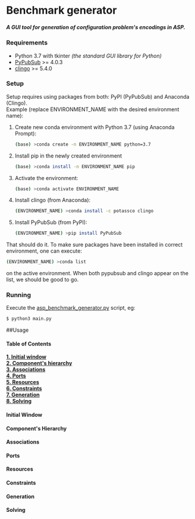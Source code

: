 # Benchmark generator

##### A GUI tool for generation of configuration problem's encodings in ASP.

### Requirements
 - Python 3.7 with tkinter _(the standard GUI library for Python)_
 - [PyPubSub](https://pypi.org/project/PyPubSub/ "PyPubSub on PyPI") >= 4.0.3
 - [clingo](https://anaconda.org/potassco/clingo "Clingo on anaconda") >= 5.4.0

### Setup 
Setup requires using packages from both: PyPI (PyPubSub) and Anaconda (Clingo).\
Example (replace ENVIRONMENT_NAME with the desired environment name):
1. Create new conda environment with Python 3.7 (using Anaconda Prompt):
    ```sh
    (base) >conda create -n ENVIRONMENT_NAME python=3.7
    ```
2. Install pip in the newly created environment
    ```sh
    (base) >conda install -n ENVIRONMENT_NAME pip
    ```
3. Activate the environment:
    ```sh
    (base) >conda activate ENVIRONMENT_NAME
    ```
4. Install clingo (from Anaconda):
    ```sh
    (ENVIRONMENT_NAME) >conda install -c potassco clingo
    ```
5. Install PyPubSub (from PyPI):
    ```sh
    (ENVIRONMENT_NAME) >pip install PyPubSub
    ```
That should do it. To make sure packages have been installed in correct environment, one can execute:
```sh
(ENVIRONMENT_NAME) >conda list
```
on the active environment. When both pypubsub and clingo appear on the list, we should be good to go.
   
### Running
Execute the [asp_benchmark_generator.py](asp_benchmark_generator.py) script, eg:
```sh
$ python3 main.py
```
##Usage

#### Table of Contents
**[1. Initial window](#initial-window)**\
**[2. Component's hierarchy](#component's-hierarchy)**\
**[3. Associations](#associations)**\
**[4. Ports](#ports)**\
**[5. Resources](#resources)**\
**[6. Constraints](#constraints)**\
**[7. Generation](#generation)**\
**[8. Solving](#solving)**

#### Initial Window

#### Component's Hierarchy

#### Associations

#### Ports

#### Resources 

#### Constraints

#### Generation

#### Solving






